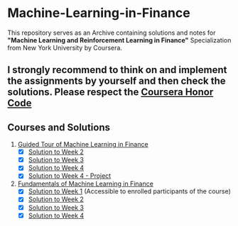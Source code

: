 # Machine-Learning-in-Finance
This repository serves as an Archive containing solutions and notes for **"Machine Learning and Reinforcement Learning in Finance"** Specialization from New York University by Coursera. 

## I strongly recommend to think on and implement the assignments by yourself and then check the solutions. Please respect the [Coursera Honor Code](https://learner.coursera.help/hc/en-us/articles/209818863)

## Courses and Solutions
1. [Guided Tour of Machine Learning in Finance](https://www.coursera.org/learn/guided-tour-machine-learning-finance)
   - [x] [Solution to Week 2](https://github.com/berserkhmdvhb/Machine-Learning-in-Finance/blob/main/Course%201/Assignments/2-Euclidian_Distance_m1_ex1_v4-newV.ipynb)
   - [x] [Solution to Week 3](https://github.com/berserkhmdvhb/Machine-Learning-in-Finance/blob/main/Course%201/Assignments/3-linear_regress_m1_ex2_v4-newV2.ipynb)
   - [x] [Solution to Week 4](https://github.com/berserkhmdvhb/Machine-Learning-in-Finance/blob/main/Course%201/Assignments/4-Tobit_regression_m1_ex3_v4-newV.ipynb)
   - [x] [Solution to Week 4 - Project](https://github.com/berserkhmdvhb/Machine-Learning-in-Finance/blob/main/Course%201/Assignments/5-Bank_failure_m1_ex4_v4-newV.ipynb)   
2. [Fundamentals of Machine Learning in Finance](https://www.coursera.org/learn/fundamentals-machine-learning-in-finance)
   - [x] [Solution to Week 1](https://www.coursera.org/learn/python-plotting/peer/KOk5G/graphics-lies-misleading-visuals/review/Wr-3iynCEeuIDAqxExOz0Q) (Accessible to enrolled participants of the course)
   - [x] [Solution to Week 2](https://nbviewer.jupyter.org/github/berserkhmdvhb/Data-Sciecne-with-Python/blob/main/Course2/Week2/Assignment/Assignment2-solution.ipynb)
   - [x] [Solution to Week 3](https://nbviewer.jupyter.org/github/berserkhmdvhb/Data-Sciecne-with-Python/blob/main/Course2/Week2/Assignment/Assignment2-solution.ipynb)
   - [x] [Solution to Week 4](https://nbviewer.jupyter.org/github/berserkhmdvhb/Data-Sciecne-with-Python/blob/main/Course2/Week2/Assignment/Assignment2-solution.ipynb)
